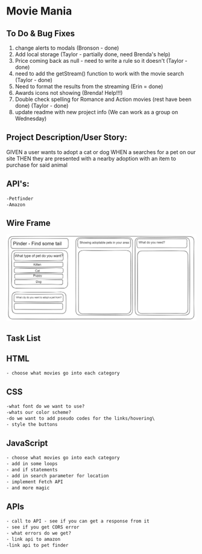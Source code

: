 # Movie Mania

## To Do & Bug Fixes
1. change alerts to modals (Bronson - done)
2. Add local storage (Taylor - partially done, need Brenda's help)
3. Price coming back as null - need to write a rule so it doesn't (Taylor - done)
4. need to add the getStream() function to work with the movie search (Taylor - done)
5. Need to format the results from the streaming (Erin = done)
6. Awards icons not showing (Brenda! Help!!!)
7. Double check spelling for Romance and Action movies (rest have been done) (Taylor - done)
8. update readme with new project info (We can work as a group on Wednesday)


## Project Description/User Story: 

GIVEN a user wants to adopt a cat or dog
WHEN a searches for a pet on our site
THEN they are presented with a nearby adoption with an item to purchase for said animal

## API's:
    -Petfinder
    -Amazon

## Wire Frame
![WireFrame/A user clicks on different pets and available pets and products show on the screen.](./assets/images/wireframe.png)


## Task List

## HTML
    - choose what movies go into each category

## CSS
    -what font do we want to use?
    -whats our color scheme?
    -do we want to add pseudo codes for the links/hovering\
    - style the buttons


## JavaScript
    - choose what movies go into each category
    - add in some loops
    - and if statements
    - add in search parameter for location
    - implement Fetch API
    - and more magic


## APIs
    - call to API - see if you can get a response from it
    - see if you get CORS error
    - what errors do we get?
    - link api to amazon
    -link api to pet finder